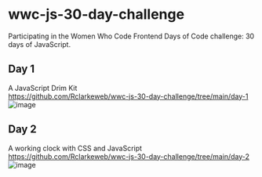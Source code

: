# wwc-js-30-day-challenge
Participating in the Women Who Code Frontend Days of Code challenge: 30 days of JavaScript. 

## Day 1
A JavaScript Drim Kit  
https://github.com/Rclarkeweb/wwc-js-30-day-challenge/tree/main/day-1  
![image](https://github.com/Rclarkeweb/wwc-js-30-day-challenge/assets/108008511/16230a59-d8e5-4650-92c6-c6e7167f1711)



## Day 2
A working clock with CSS and JavaScript  
https://github.com/Rclarkeweb/wwc-js-30-day-challenge/tree/main/day-2  
![image](https://github.com/Rclarkeweb/wwc-js-30-day-challenge/assets/108008511/f79e2525-b41a-4699-8306-e6a6f85c847c)

